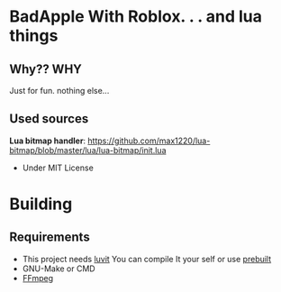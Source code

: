 
# BadApple With Roblox. . . and lua things



## Why?? WHY

Just for fun. nothing else...  

## Used sources

**Lua bitmap handler**: https://github.com/max1220/lua-bitmap/blob/master/lua/lua-bitmap/init.lua  
 + Under MIT License

# Building

## Requirements

 + This project needs [luvit](https://github.com/luvit/luvit) You can compile It your self or use [prebuilt](https://github.com/truemedian/luvit-bin)
 + GNU-Make or CMD
 + [FFmpeg](https://ffmpeg.org/)

